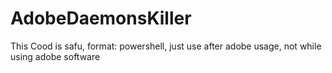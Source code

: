 # AdobeDaemonsKiller

This Cood is safu, format: powershell, just use after adobe usage, not while using adobe software
